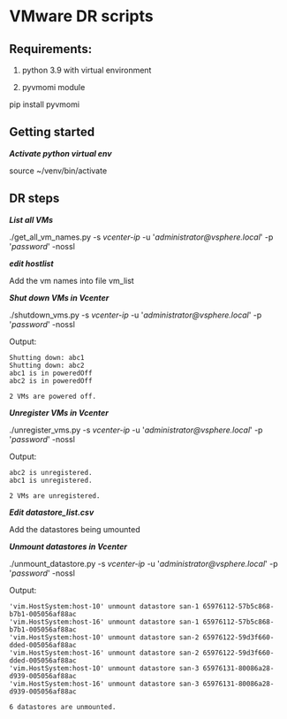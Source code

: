 # VMware DR scripts

## Requirements:

1. python 3.9 with virtual environment

2. pyvmomi module

pip install pyvmomi

## Getting started

**_Activate python virtual env_**

source ~/venv/bin/activate

## DR steps

**_List all VMs_**

./get_all_vm_names.py -s _vcenter-ip_ -u '_administrator@vsphere.local_' -p '_password_' -nossl

**_edit hostlist_**

Add the vm names into file vm_list

**_Shut down VMs in Vcenter_**

./shutdown_vms.py -s _vcenter-ip_ -u '_administrator@vsphere.local_' -p '_password_' -nossl

Output:

    Shutting down: abc1
    Shutting down: abc2
    abc1 is in poweredOff
    abc2 is in poweredOff

    2 VMs are powered off.

**_Unregister VMs in Vcenter_**

./unregister_vms.py -s _vcenter-ip_ -u '_administrator@vsphere.local_' -p '_password_' -nossl

Output:

    abc2 is unregistered.
    abc1 is unregistered.

    2 VMs are unregistered.

**_Edit datastore_list.csv_**

Add the datastores being umounted

**_Unmount datastores in Vcenter_**

./unmount_datastore.py -s _vcenter-ip_ -u '_administrator@vsphere.local_' -p '_password_' -nossl

Output:

    'vim.HostSystem:host-10' unmount datastore san-1 65976112-57b5c868-b7b1-005056af88ac
    'vim.HostSystem:host-16' unmount datastore san-1 65976112-57b5c868-b7b1-005056af88ac
    'vim.HostSystem:host-10' unmount datastore san-2 65976122-59d3f660-dded-005056af88ac
    'vim.HostSystem:host-16' unmount datastore san-2 65976122-59d3f660-dded-005056af88ac
    'vim.HostSystem:host-10' unmount datastore san-3 65976131-80086a28-d939-005056af88ac
    'vim.HostSystem:host-16' unmount datastore san-3 65976131-80086a28-d939-005056af88ac

    6 datastores are unmounted.
